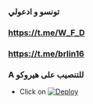 ### تونسو و ادعولي
 ###  https://t.me/W_F_D     
  
  ### https://t.me/brlin16

### A للتنصيب على هيروكو

- Click on  [![Deploy](https://www.herokucdn.com/deploy/button.svg)](https://heroku.com/deploy?template=https://github.com/TheTepthon/ahhhhh)
